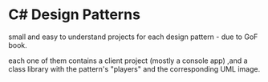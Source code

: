 # C# Design Patterns

small and easy to understand projects for each design pattern - due to GoF book.

each one of them contains a client project (mostly a console app) ,and a class library with the pattern's "players" and the corresponding UML image.
